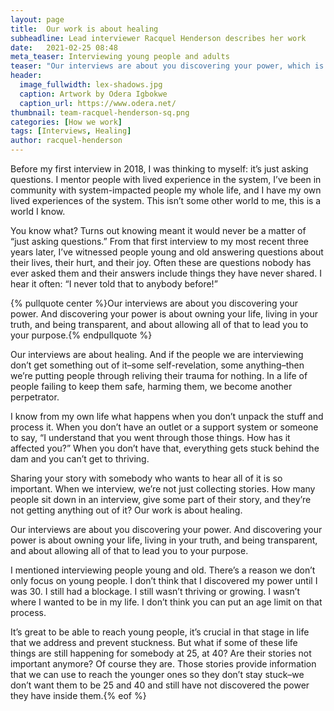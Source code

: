 ```yaml
---
layout: page
title:  Our work is about healing
subheadline: Lead interviewer Racquel Henderson describes her work
date:   2021-02-25 08:48
meta_teaser: Interviewing young people and adults
teaser: "Our interviews are about you discovering your power, which is about owning your life, living in your truth, and being transparent. And it is ultimately about allowing all of that to lead you to your purpose."
header:
  image_fullwidth: lex-shadows.jpg
  caption: Artwork by Odera Igbokwe
  caption_url: https://www.odera.net/
thumbnail: team-racquel-henderson-sq.png
categories: [How we work]
tags: [Interviews, Healing]
author: racquel-henderson
---
```


Before my first interview in 2018, I was thinking to myself: it’s just asking questions. I mentor people with lived experience in the system, I’ve been in community with system-impacted people my whole life, and I have my own lived experiences of the system. This isn’t some other world to me, this is a world I know.

You know what? Turns out knowing meant it would never be a matter of “just asking questions.” From that first interview to my most recent three years later, I’ve witnessed people young and old answering questions about their lives, their hurt, and their joy. Often these are questions nobody has ever asked them and their answers include things they have never shared. I hear it often:  “I never told that to anybody before!”

{% pullquote center %}Our interviews are about you discovering your power. And discovering your power is about owning your life, living in your truth, and being transparent, and about allowing all of that to lead you to your purpose.{% endpullquote %}

Our interviews are about healing. And if the people we are interviewing don’t get something out of it–some self-revelation, some anything–then we’re putting people through reliving their trauma for nothing. In a life of people failing to keep them safe, harming them, we become another perpetrator.

I know from my own life what happens when you don’t unpack the stuff and process it. When you don’t have an outlet or a support system or someone to say, “I understand that you went through those things. How has it affected you?” When you don’t have that, everything gets stuck behind the dam and you can’t get to thriving.

Sharing your story with somebody who wants to hear all of it is so important. When we interview, we’re not just collecting stories. How many people sit down in an interview, give some part of their story, and they’re not getting anything out of it? Our work is about healing.

Our interviews are about you discovering your power. And discovering your power is about owning your life, living in your truth, and being transparent, and about allowing all of that to lead you to your purpose.

I mentioned interviewing people young and old. There’s a reason we don’t only focus on young people. I don’t think that I discovered my power until I was 30. I still had a blockage. I still wasn’t thriving or growing. I wasn’t where I wanted to be in my life. I don’t think you can put an age limit on that process.

It’s great to be able to reach young people, it’s crucial in that stage in life that we address and prevent stuckness. But what if some of these life things are still happening for somebody at 25, at 40? Are their stories not important anymore? Of course they are. Those stories provide information that we can use to reach the younger ones so they don’t stay stuck–we don’t want them to be 25 and 40 and still have not discovered the power they have inside them.{% eof %}